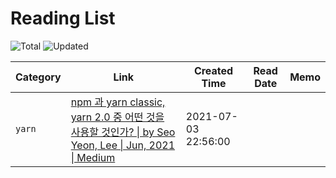 # Reading List

![Total](https://img.shields.io/badge/Total-1-green.svg)
![Updated](https://img.shields.io/badge/Updated-2021--07--05-blue.svg)

| Category | Link                                                                                                                                                                                                                                                                                        | Created Time        | Read Date | Memo |
| -------- | ------------------------------------------------------------------------------------------------------------------------------------------------------------------------------------------------------------------------------------------------------------------------------------------- | ------------------- | --------- | ---- |
| `yarn`   | [npm 과 yarn classic, yarn 2.0 중 어떤 것을 사용할 것인가? \| by Seo Yeon, Lee \| Jun, 2021 \| Medium](https://iamssen.medium.com/npm-%EA%B3%BC-yarn-classic-yarn-2-0-%EC%A4%91-%EC%96%B4%EB%96%A4-%EA%B2%83%EC%9D%84-%EC%82%AC%EC%9A%A9%ED%95%A0-%EA%B2%83%EC%9D%B8%EA%B0%80-879ab44a3373) | 2021-07-03 22:56:00 |           |      |
